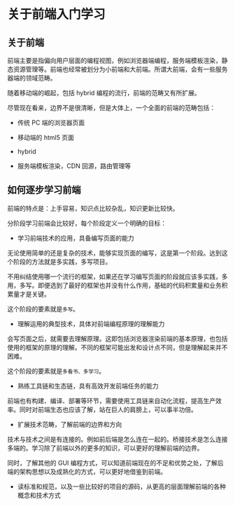 # 关于前端入门学习

## 关于前端

前端主要是指偏向用户层面的编程视图，例如浏览器端编程，服务端模板渲染，静态资源管理等。前端也经常被划分为小前端和大前端。所谓大前端，会有一些服务器端的领域范畴。 

随着移动端的崛起，包括 hybrid 编程的流行，前端的范畴又有所扩展。

尽管现在看来，边界不是很清晰，但是大体上，一个全面的前端的范畴包括：

- 传统 PC 端的浏览器页面

- 移动端的 html5 页面

- hybrid

- 服务端模板渲染，CDN 回源，路由管理等

## 如何逐步学习前端

前端的特点是：上手容易，知识点比较杂乱，知识更新比较快。

分阶段学习前端会比较好，每个阶段定义一个明确的目标：

- 学习前端技术的应用，具备编写页面的能力


无论使用简单的还是复杂的技术，能够实现页面的编写，这是第一个阶段。达到这个阶段的方法就是多实践，多写项目。

不用纠结使用哪一个流行的框架，如果还在学习编写页面的阶段就应该多实践，多用，多写。即便选到了最好的框架也并没有什么作用，基础的代码积累量和业务积累量才是关键。

这个阶段的要素就是`多写`。

- 理解运用的典型技术，具体对前端编程原理的理解能力

会写页面之后，就需要去理解原理。这即包括浏览器渲染前端的基本原理，也包括使用的框架的原理的理解。不同的框架可能出发和设计点不同，但是理解起来并不困难。

这个阶段的要素就是`多看书、多学习`。

- 熟练工具链和生态链，具有高效开发前端任务的能力

前端也有构建、编译、部署等环节，需要使用工具链来自动化流程，提高生产效率。同时对前端生态也应该了解，站在巨人的肩膀上，可以事半功倍。

- 扩展技术范畴，了解前端的边界和方向

技术与技术之间是有连接的。例如前后端是怎么连在一起的。桥接技术是怎么连接多端的。学习除了前端以外的更多的知识，可以更好的理解前端的边界。

同时，了解其他的 GUI 编程方式，可以知道前端现在的不足和优势之处，了解后端的架构思想以及成熟化的方式，可以更好地借鉴到前端。

- 读标准和规范，以及一些比较好的项目的源码，从更高的层面理解前端的各种概念和技术方式
